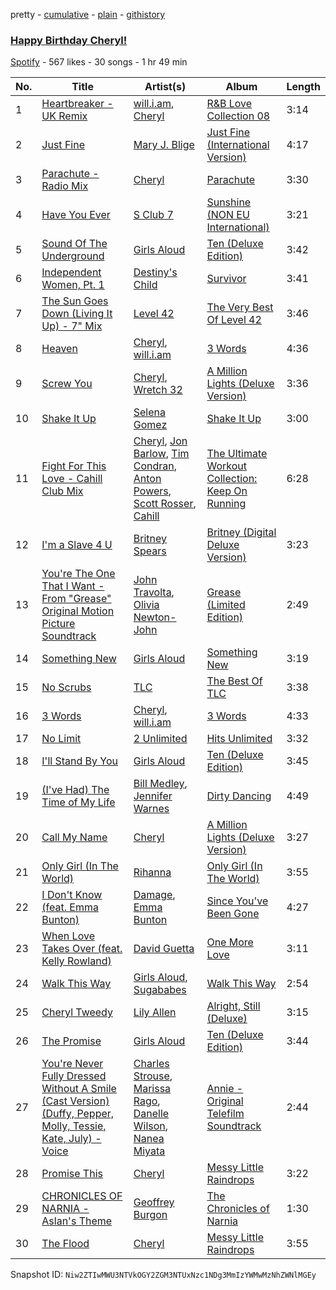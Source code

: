 pretty - [cumulative](/playlists/cumulative/7qLIVhpCFAiX1Teqf3L6Y4.md) - [plain](/playlists/plain/7qLIVhpCFAiX1Teqf3L6Y4) - [githistory](https://github.githistory.xyz/mackorone/spotify-playlist-archive/blob/main/playlists/plain/7qLIVhpCFAiX1Teqf3L6Y4)

### [Happy Birthday Cheryl!](https://open.spotify.com/playlist/7qLIVhpCFAiX1Teqf3L6Y4)

> 

[Spotify](https://open.spotify.com/user/spotify) - 567 likes - 30 songs - 1 hr 49 min

| No. | Title | Artist(s) | Album | Length |
|---|---|---|---|---|
| 1 | [Heartbreaker \- UK Remix](https://open.spotify.com/track/1zrOjg1kqLzy7l2dJiBDBi) | [will.i.am](https://open.spotify.com/artist/085pc2PYOi8bGKj0PNjekA), [Cheryl](https://open.spotify.com/artist/3NyNPJaemMYsL14DK2tO01) | [R&B Love Collection 08](https://open.spotify.com/album/13gRCMXWway6JAyfFFsqQx) | 3:14 |
| 2 | [Just Fine](https://open.spotify.com/track/3DU5eUXTv9d6Sj99jhLHry) | [Mary J\. Blige](https://open.spotify.com/artist/1XkoF8ryArs86LZvFOkbyr) | [Just Fine \(International Version\)](https://open.spotify.com/album/3fHjefTO09TRfLdoBbRJkK) | 4:17 |
| 3 | [Parachute \- Radio Mix](https://open.spotify.com/track/52f4g09cBXbKDTkzHG1yGl) | [Cheryl](https://open.spotify.com/artist/3NyNPJaemMYsL14DK2tO01) | [Parachute](https://open.spotify.com/album/2oMLE4blP5RXe522AvNnTQ) | 3:30 |
| 4 | [Have You Ever](https://open.spotify.com/track/4TYs9YDpeOjZ16wKwrQ6eu) | [S Club 7](https://open.spotify.com/artist/1kM5rgJvkiDMOoKX56H6pX) | [Sunshine \(NON EU International\)](https://open.spotify.com/album/1hPQuyfhjEooUiRIENazig) | 3:21 |
| 5 | [Sound Of The Underground](https://open.spotify.com/track/7lDZ6dKWMR3olgjAgUwG20) | [Girls Aloud](https://open.spotify.com/artist/12EtLdLfJ41vUOoVzPZIUy) | [Ten \(Deluxe Edition\)](https://open.spotify.com/album/4rjs6lxPKKFILmQ9hT9mCv) | 3:42 |
| 6 | [Independent Women, Pt\. 1](https://open.spotify.com/track/69XUpOpjzDKcfdxqZebGiI) | [Destiny's Child](https://open.spotify.com/artist/1Y8cdNmUJH7yBTd9yOvr5i) | [Survivor](https://open.spotify.com/album/2HcjLD0ButtKsQYqzoyOx9) | 3:41 |
| 7 | [The Sun Goes Down \(Living It Up\) \- 7" Mix](https://open.spotify.com/track/1eQnLPkCr6XK8UHRUXXQxY) | [Level 42](https://open.spotify.com/artist/0L9xkvBPcEp1nrhDrodxc5) | [The Very Best Of Level 42](https://open.spotify.com/album/24S7ZubxlsWpDawLbRKoN3) | 3:46 |
| 8 | [Heaven](https://open.spotify.com/track/6UCTY2AuOGcoKS3MNx7vvW) | [Cheryl](https://open.spotify.com/artist/3NyNPJaemMYsL14DK2tO01), [will.i.am](https://open.spotify.com/artist/085pc2PYOi8bGKj0PNjekA) | [3 Words](https://open.spotify.com/album/3ao7El5qj953dxb01PBhPG) | 4:36 |
| 9 | [Screw You](https://open.spotify.com/track/3o9tnUEtsEQnVDimUZ8wnz) | [Cheryl](https://open.spotify.com/artist/3NyNPJaemMYsL14DK2tO01), [Wretch 32](https://open.spotify.com/artist/0T2sGLJKge2eaFmZJxX7sq) | [A Million Lights \(Deluxe Version\)](https://open.spotify.com/album/2mduHypWQwgRXMQ9kEFssu) | 3:36 |
| 10 | [Shake It Up](https://open.spotify.com/track/5MfRd2sGeqjNXwV9jOeUzp) | [Selena Gomez](https://open.spotify.com/artist/0C8ZW7ezQVs4URX5aX7Kqx) | [Shake It Up](https://open.spotify.com/album/3krSV6Kf9aDToAmWTamZCh) | 3:00 |
| 11 | [Fight For This Love \- Cahill Club Mix](https://open.spotify.com/track/4rvdtH8CqAJbd7czfrMOkM) | [Cheryl](https://open.spotify.com/artist/3NyNPJaemMYsL14DK2tO01), [Jon Barlow](https://open.spotify.com/artist/2tAiioZiNvMURkTKLkWURN), [Tim Condran](https://open.spotify.com/artist/3P2TASny9iP5E7lIZBZV5a), [Anton Powers](https://open.spotify.com/artist/7h7ahzbTkbAFsshWJ7fOrc), [Scott Rosser](https://open.spotify.com/artist/3Ut8oG1rbS6s9mFMddzzah), [Cahill](https://open.spotify.com/artist/02nqwOvmlIhYQtZ5kVqJZm) | [The Ultimate Workout Collection: Keep On Running](https://open.spotify.com/album/6fRr6LX8TjXj08J4hVnpRC) | 6:28 |
| 12 | [I'm a Slave 4 U](https://open.spotify.com/track/6ldwfK0yWgTAlmIfuQkTYN) | [Britney Spears](https://open.spotify.com/artist/26dSoYclwsYLMAKD3tpOr4) | [Britney \(Digital Deluxe Version\)](https://open.spotify.com/album/5ax3GTsfX5uCUaNgnJsSG5) | 3:23 |
| 13 | [You're The One That I Want \- From "Grease" Original Motion Picture Soundtrack](https://open.spotify.com/track/1pj3RzpA5AoXkZln0NockI) | [John Travolta](https://open.spotify.com/artist/4hKkEHkaqCsyxNxXEsszVH), [Olivia Newton\-John](https://open.spotify.com/artist/4BoRxUdrcgbbq1rxJvvhg9) | [Grease \(Limited Edition\)](https://open.spotify.com/album/1Dswj6aSRPvC7auzJYJzY7) | 2:49 |
| 14 | [Something New](https://open.spotify.com/track/0GqRSiO3OF89bNwe9V8HYi) | [Girls Aloud](https://open.spotify.com/artist/12EtLdLfJ41vUOoVzPZIUy) | [Something New](https://open.spotify.com/album/1Lz6yaDt9oyoVmCchlHofo) | 3:19 |
| 15 | [No Scrubs](https://open.spotify.com/track/5iJUGd5boRXsCmW00B3Mtq) | [TLC](https://open.spotify.com/artist/0TImkz4nPqjegtVSMZnMRq) | [The Best Of TLC](https://open.spotify.com/album/6bTUTKQbRd293kWQoy44Bw) | 3:38 |
| 16 | [3 Words](https://open.spotify.com/track/1oVW2OSHLFo01CUih7sonk) | [Cheryl](https://open.spotify.com/artist/3NyNPJaemMYsL14DK2tO01), [will.i.am](https://open.spotify.com/artist/085pc2PYOi8bGKj0PNjekA) | [3 Words](https://open.spotify.com/album/3ao7El5qj953dxb01PBhPG) | 4:33 |
| 17 | [No Limit](https://open.spotify.com/track/6bOYp97DwfOeWwYLllqPio) | [2 Unlimited](https://open.spotify.com/artist/18JD8DVlD1fakDAw7E9LFC) | [Hits Unlimited](https://open.spotify.com/album/7oIAqSaSSkFiJDK0WpILTH) | 3:32 |
| 18 | [I'll Stand By You](https://open.spotify.com/track/7qOoiLc5rr2B6d8ZbK1OTZ) | [Girls Aloud](https://open.spotify.com/artist/12EtLdLfJ41vUOoVzPZIUy) | [Ten \(Deluxe Edition\)](https://open.spotify.com/album/4rjs6lxPKKFILmQ9hT9mCv) | 3:45 |
| 19 | [\(I've Had\) The Time of My Life](https://open.spotify.com/track/5UqqOfFa9DYXALpCCF8VwB) | [Bill Medley](https://open.spotify.com/artist/1XE70WwxhnrXNAJYQQ9ygx), [Jennifer Warnes](https://open.spotify.com/artist/1BwHztAQKypBuy5WBEdJnG) | [Dirty Dancing](https://open.spotify.com/album/03HVo5MVOWQ4kilTtF1Czg) | 4:49 |
| 20 | [Call My Name](https://open.spotify.com/track/5o7TXypciBNWzWLE6Hdzuz) | [Cheryl](https://open.spotify.com/artist/3NyNPJaemMYsL14DK2tO01) | [A Million Lights \(Deluxe Version\)](https://open.spotify.com/album/2mduHypWQwgRXMQ9kEFssu) | 3:27 |
| 21 | [Only Girl \(In The World\)](https://open.spotify.com/track/3YJlTDtUXu1sGh8lunblkG) | [Rihanna](https://open.spotify.com/artist/5pKCCKE2ajJHZ9KAiaK11H) | [Only Girl \(In The World\)](https://open.spotify.com/album/5R02Ascj55hnaOZgQIzVXD) | 3:55 |
| 22 | [I Don't Know \(feat\. Emma Bunton\)](https://open.spotify.com/track/1ZSwOva8kRk5SntnUHeXs2) | [Damage](https://open.spotify.com/artist/6Pwy6Wat9hp8g83y6gih5g), [Emma Bunton](https://open.spotify.com/artist/2AEEnr6Le5zHzBwpnlZSmq) | [Since You've Been Gone](https://open.spotify.com/album/3Rf5V8DXhpNNPhg77mnrGU) | 4:27 |
| 23 | [When Love Takes Over \(feat\. Kelly Rowland\)](https://open.spotify.com/track/1hRFVIy9As8OVRk8B7CrD5) | [David Guetta](https://open.spotify.com/artist/1Cs0zKBU1kc0i8ypK3B9ai) | [One More Love](https://open.spotify.com/album/5DJc5qCdB5pPrDO97LXjeW) | 3:11 |
| 24 | [Walk This Way](https://open.spotify.com/track/1GTiybcmydRZ538koZv9e4) | [Girls Aloud](https://open.spotify.com/artist/12EtLdLfJ41vUOoVzPZIUy), [Sugababes](https://open.spotify.com/artist/7rZNSLWMjTbwdLNskFbzFf) | [Walk This Way](https://open.spotify.com/album/2bX2QEcBUj4wgAWeCUBjCw) | 2:54 |
| 25 | [Cheryl Tweedy](https://open.spotify.com/track/5PTtvQue2M5sNxh4HRAbOE) | [Lily Allen](https://open.spotify.com/artist/13saZpZnCDWOI9D4IJhp1f) | [Alright, Still \(Deluxe\)](https://open.spotify.com/album/2GL5WCI7HMDmuL23hrUGK2) | 3:15 |
| 26 | [The Promise](https://open.spotify.com/track/4JiQNrNwViF182zMsXzZiG) | [Girls Aloud](https://open.spotify.com/artist/12EtLdLfJ41vUOoVzPZIUy) | [Ten \(Deluxe Edition\)](https://open.spotify.com/album/4rjs6lxPKKFILmQ9hT9mCv) | 3:44 |
| 27 | [You're Never Fully Dressed Without A Smile \(Cast Version\) \(Duffy, Pepper, Molly, Tessie, Kate, July\) \- Voice](https://open.spotify.com/track/4NBaU2LgcstUzHwJsIB41b) | [Charles Strouse](https://open.spotify.com/artist/1HO6dUh3pea34OKnmsmjQx), [Marissa Rago](https://open.spotify.com/artist/1Co6ewVy8YK30ZoHGuEbQO), [Danelle Wilson](https://open.spotify.com/artist/3uSjHlwoV6qBwOcnEUJ8JL), [Nanea Miyata](https://open.spotify.com/artist/2LyrOti8mKi9j40lLFXtwm) | [Annie \- Original Telefilm Soundtrack](https://open.spotify.com/album/4rEVfFhY5aP2oYee7t8eqn) | 2:44 |
| 28 | [Promise This](https://open.spotify.com/track/2UKWiHzOTYplGmoGlm4cl5) | [Cheryl](https://open.spotify.com/artist/3NyNPJaemMYsL14DK2tO01) | [Messy Little Raindrops](https://open.spotify.com/album/1oqE0q5ajF0gAj17OGjXz8) | 3:22 |
| 29 | [CHRONICLES OF NARNIA \- Aslan's Theme](https://open.spotify.com/track/3Vn1JJA5JfeW8OCbMn6rS8) | [Geoffrey Burgon](https://open.spotify.com/artist/46p1LVHDqfnYeFVM8ISmMv) | [The Chronicles of Narnia](https://open.spotify.com/album/6cdxE4U9WRel37PkkqbOv3) | 1:30 |
| 30 | [The Flood](https://open.spotify.com/track/78vhO9k0vcok9qm2ixTmUh) | [Cheryl](https://open.spotify.com/artist/3NyNPJaemMYsL14DK2tO01) | [Messy Little Raindrops](https://open.spotify.com/album/1oqE0q5ajF0gAj17OGjXz8) | 3:55 |

Snapshot ID: `Niw2ZTIwMWU3NTVkOGY2ZGM3NTUxNzc1NDg3MmIzYWMwMzNhZWNlMGEy`
